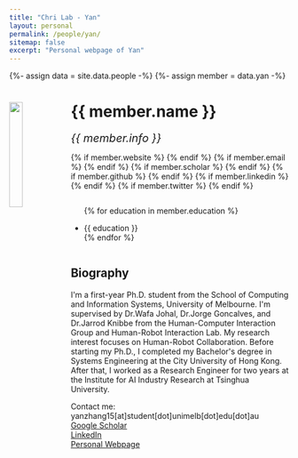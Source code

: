 ```yaml
---
title: "Chri Lab - Yan"
layout: personal
permalink: /people/yan/
sitemap: false
excerpt: "Personal webpage of Yan"
---
```

{%- assign data = site.data.people -%}
{%- assign member = data.yan -%}

<div class="row">
  <img src="{{ site.url }}{{ site.baseurl }}/images/teampic/{{ member.photo }}" class="img-responsive" width="22%" style="float: left" />
  <h1>{{ member.name }}</h1>
  <i style="font-size:20px">{{ member.info }}</i><br>

  {% if member.website %}<a href="{{ member.website }}" target="_blank"><i class="fa fa-home fa-3x"></i></a> {% endif %}
  {% if member.email %}<a href="mailto:{{ member.email }}" target="_blank"><i class="fa fa-envelope-square fa-3x"></i></a> {% endif %}
  {% if member.scholar %} <a href="{{ member.scholar }}" target="_blank"><i class="ai ai-google-scholar-square ai-3x"></i></a> {% endif %}
  {% if member.github %} <a href="{{ member.github }}" target="_blank"><i class="fa fa-github-square fa-3x"></i></a> {% endif %}
  {% if member.linkedin %} <a href="{{ member.linkedin }}" target="_blank"><i class="fa fa-linkedin-square fa-3x"></i></a> {% endif %}
  {% if member.twitter %} <a href="{{ member.twitter }}" target="_blank"><i class="fa fa-twitter-square fa-3x"></i></a> {% endif %}
  <!-- {% if member.researchgate %} <a href="{{ member.researchgate }}" target="_blank"><i class="ai ai-researchgate-square ai-3x"></i></a> {% endif %} -->
  <ul style="overflow: hidden">

  {% for education in member.education %}
	<li> {{ education }} </li>
  {% endfor %}

  </ul>
</div>

## Biography

<p>
I'm a first-year Ph.D. student from the School of Computing and Information Systems, University of Melbourne. I'm supervised by Dr.Wafa Johal, Dr.Jorge Goncalves, and Dr.Jarrod Knibbe from the Human-Computer Interaction Group and Human-Robot Interaction Lab. My research interest focuses on Human-Robot Collaboration. Before starting my Ph.D., I completed my Bachelor's degree in Systems Engineering at the City University of Hong Kong. After that, I worked as a Research Engineer for two years at the Institute for AI Industry Research at Tsinghua University.  
<br/>

Contact me: yanzhang15[at]student[dot]unimelb[dot]edu[dot]au
<br/>
[Google Scholar](https://scholar.google.com/citations?user=CyIEsPgAAAAJ&hl=zh-CN)
<br/>
[LinkedIn](https://www.linkedin.com/in/yan-zhang2332/)
<br/>
[Personal Webpage](https://yzhang2332.github.io/yanzhang/)

</p>
